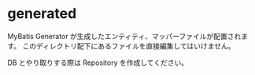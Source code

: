 # generated

MyBatis Generator が生成したエンティティ、マッパーファイルが配置されます。
このディレクトリ配下にあるファイルを直接編集してはいけません。

DB とやり取りする際は Repository を作成してください。
